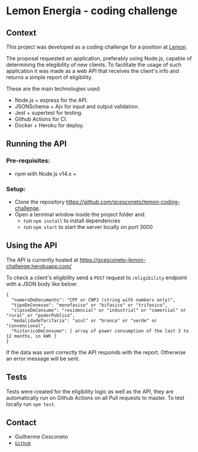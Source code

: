 # Lemon Energia - coding challenge

## Context

This project was developed as a coding challenge for a position at [Lemon](https://www.energialemon.com.br/).

The proposal requested an application, preferably using Node.js, capable of determining the elegibility of new clients. To facilitate the usage of such application it was made as a web API that receives the client's info and returns a simple report of eligibility.


These are the main technologies used:
* Node.js + express for the API.
* JSONSchema + Ajv for input and output validation.
* Jest + supertest for testing.
* Github Actions for CI.
* Docker + Heroku for deploy.


## Running the API

### Pre-requisites:
* npm with Node.js v14.x +
### Setup:
* Clone the repository https://github.com/gcesconeto/lemon-coding-challenge.
* Open a terminal window inside the project folder and:
  * run `npm install` to install dependencies
  * run `npm start` to start the server locally on port 3000

## Using the API

The API is currently hosted at https://gcesconeto-lemon-challenge.herokuapp.com/

To check a client's eligibility send a `POST` request to `/eligibility` endpoint with a JSON body like below:

```
{
  "numeroDoDocumento": "CPF or CNPJ (string with numbers only)",
  "tipoDeConexao": "monofasico" or "bifasico" or "trifasico",
  "classeDeConsumo": "residencial" or "industrial" or "comercial" or "rural" or "poderPublico",
  "modalidadeTarifaria": "azul" or "branca" or "verde" or "convencional",
  "historicoDeConsumo": [ array of power consumption of the last 3 to 12 months, in kWh ]
}
```
If the data was sent correctly the API responds with the report. Otherwise an error message will be sent.

## Tests

Tests were created for the eligibility logic as well as the API, they are automatically run on Github Actions on all Pull requests to master. To test locally run `npm test`.


## Contact

* Guilherme Cesconeto
* [`Github`](https://github.com/gcesconeto)
